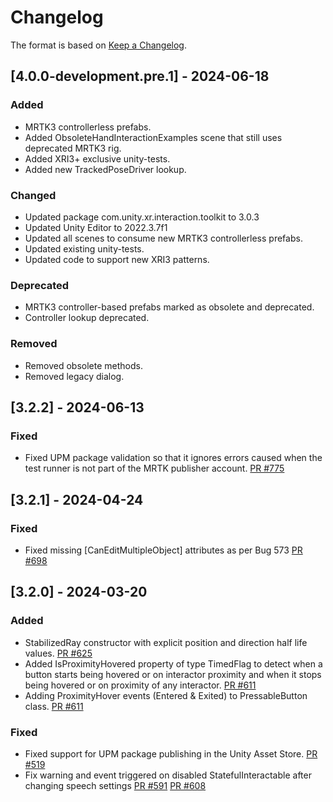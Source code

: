 # Changelog

The format is based on [Keep a Changelog](https://keepachangelog.com/en/1.1.0/).

## [4.0.0-development.pre.1] - 2024-06-18

### Added

* MRTK3 controllerless prefabs.
* Added ObsoleteHandInteractionExamples scene that still uses deprecated MRTK3 rig.
* Added XRI3+ exclusive unity-tests.
* Added new TrackedPoseDriver lookup.

### Changed

* Updated package com.unity.xr.interaction.toolkit to 3.0.3
* Updated Unity Editor to 2022.3.7f1
* Updated all scenes to consume new MRTK3 controllerless prefabs.
* Updated existing unity-tests.
* Updated code to support new XRI3 patterns.

### Deprecated

* MRTK3 controller-based prefabs marked as obsolete and deprecated.
* Controller lookup deprecated.

### Removed

* Removed obsolete methods.
* Removed legacy dialog.

## [3.2.2] - 2024-06-13

### Fixed

* Fixed UPM package validation so that it ignores errors caused when the test runner is not part of the MRTK publisher account. [PR #775](https://github.com/MixedRealityToolkit/MixedRealityToolkit-Unity/pull/775/)

## [3.2.1] - 2024-04-24

### Fixed

* Fixed missing [CanEditMultipleObject] attributes as per Bug 573 [PR #698](https://github.com/MixedRealityToolkit/MixedRealityToolkit-Unity/pull/698)

## [3.2.0] - 2024-03-20

### Added

* StabilizedRay constructor with explicit position and direction half life values. [PR #625](https://github.com/MixedRealityToolkit/MixedRealityToolkit-Unity/pull/625)
* Added IsProximityHovered property of type TimedFlag to detect when a button starts being hovered or on interactor proximity and when it stops being hovered or on proximity of any interactor. [PR #611](https://github.com/MixedRealityToolkit/MixedRealityToolkit-Unity/pull/611)
* Adding ProximityHover events (Entered & Exited) to PressableButton class. [PR #611](https://github.com/MixedRealityToolkit/MixedRealityToolkit-Unity/pull/611)


### Fixed

* Fixed support for UPM package publishing in the Unity Asset Store. [PR #519](https://github.com/MixedRealityToolkit/MixedRealityToolkit-Unity/pull/519)
* Fix warning and event triggered on disabled StatefulInteractable after changing speech settings [PR #591](https://github.com/MixedRealityToolkit/MixedRealityToolkit-Unity/pull/591) [PR #608](https://github.com/MixedRealityToolkit/MixedRealityToolkit-Unity/pull/608)